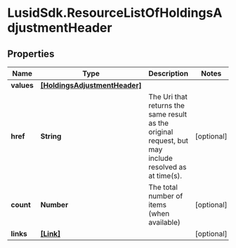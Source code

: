 # LusidSdk.ResourceListOfHoldingsAdjustmentHeader

## Properties
Name | Type | Description | Notes
------------ | ------------- | ------------- | -------------
**values** | [**[HoldingsAdjustmentHeader]**](HoldingsAdjustmentHeader.md) |  | 
**href** | **String** | The Uri that returns the same result as the original request,  but may include resolved as at time(s). | [optional] 
**count** | **Number** | The total number of items (when available) | [optional] 
**links** | [**[Link]**](Link.md) |  | [optional] 


